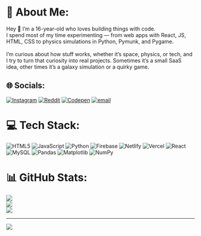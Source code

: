# 💫 About Me:
Hey 👋 I’m a 16-year-old who loves building things with code.<br>I spend most of my time experimenting — from web apps with React, JS, HTML, CSS to physics simulations in Python, Pymunk, and Pygame.<br><br>I’m curious about how stuff works, whether it’s space, physics, or tech, and I try to turn that curiosity into real projects. Sometimes it’s a small SaaS idea, other times it’s a galaxy simulation or a quirky game.<br>


## 🌐 Socials:
[![Instagram](https://img.shields.io/badge/Instagram-%23E4405F.svg?logo=Instagram&logoColor=white)](https://instagram.com/slinknsab) [![Reddit](https://img.shields.io/badge/Reddit-%23FF4500.svg?logo=Reddit&logoColor=white)](https://reddit.com/user/k_s_sabareesh_murugan) [![Codepen](https://img.shields.io/badge/Codepen-000000?logo=codepen&logoColor=white)](https://codepen.io/slinknsab) [![email](https://img.shields.io/badge/Email-D14836?logo=gmail&logoColor=white)](mailto:callmeyounerd@gmail.com) 

# 💻 Tech Stack:
![HTML5](https://img.shields.io/badge/html5-%23E34F26.svg?style=for-the-badge&logo=html5&logoColor=white) ![JavaScript](https://img.shields.io/badge/javascript-%23323330.svg?style=for-the-badge&logo=javascript&logoColor=%23F7DF1E) ![Python](https://img.shields.io/badge/python-3670A0?style=for-the-badge&logo=python&logoColor=ffdd54) ![Firebase](https://img.shields.io/badge/firebase-%23039BE5.svg?style=for-the-badge&logo=firebase) ![Netlify](https://img.shields.io/badge/netlify-%23000000.svg?style=for-the-badge&logo=netlify&logoColor=#00C7B7) ![Vercel](https://img.shields.io/badge/vercel-%23000000.svg?style=for-the-badge&logo=vercel&logoColor=white) ![React](https://img.shields.io/badge/react-%2320232a.svg?style=for-the-badge&logo=react&logoColor=%2361DAFB) ![MySQL](https://img.shields.io/badge/mysql-4479A1.svg?style=for-the-badge&logo=mysql&logoColor=white) ![Pandas](https://img.shields.io/badge/pandas-%23150458.svg?style=for-the-badge&logo=pandas&logoColor=white) ![Matplotlib](https://img.shields.io/badge/Matplotlib-%23ffffff.svg?style=for-the-badge&logo=Matplotlib&logoColor=black) ![NumPy](https://img.shields.io/badge/numpy-%23013243.svg?style=for-the-badge&logo=numpy&logoColor=white)
# 📊 GitHub Stats:
![](https://github-readme-stats.vercel.app/api?username=curatemate&theme=dark&hide_border=false&include_all_commits=false&count_private=false)<br/>
![](https://nirzak-streak-stats.vercel.app/?user=curatemate&theme=dark&hide_border=false)<br/>
![](https://github-readme-stats.vercel.app/api/top-langs/?username=curatemate&theme=dark&hide_border=false&include_all_commits=false&count_private=false&layout=compact)

---
[![](https://visitcount.itsvg.in/api?id=curatemate&icon=2&color=0)](https://visitcount.itsvg.in)

<!-- Proudly created with GPRM ( https://gprm.itsvg.in ) -->
